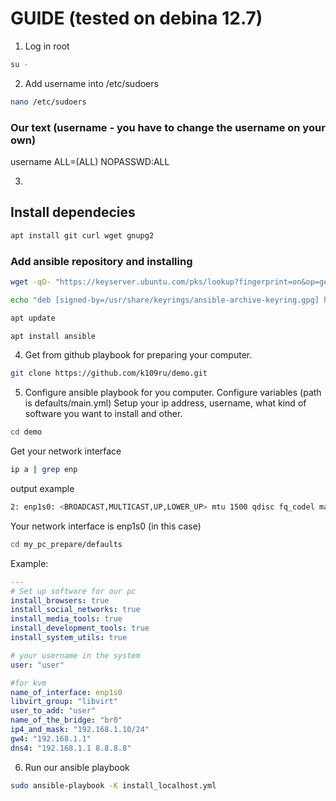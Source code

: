 # GUIDE (tested on debina 12.7)

1. Log in root
```bash
su -
```

2. Add username into /etc/sudoers
```bash 
nano /etc/sudoers
```
### Our text (username - you have to change the username on your own)
username ALL=(ALL) NOPASSWD:ALL

3.
## Install dependecies 
```bash
apt install git curl wget gnupg2
```
  ### Add ansible repository and installing
```bash
wget -qO- "https://keyserver.ubuntu.com/pks/lookup?fingerprint=on&op=get&search=0x6125E2A8C77F2818FB7BD15B93C4A3FD7BB9C367" | gpg --dearmor | sudo tee /usr/share/keyrings/ansible-archive-keyring.gpg > /dev/null
```
```bash
echo "deb [signed-by=/usr/share/keyrings/ansible-archive-keyring.gpg] http://ppa.launchpad.net/ansible/ansible/ubuntu jammy main" | sudo tee /etc/apt/sources.list.d/ansible.list
```
```bash
apt update
```
```bash
apt install ansible
```

4. Get from github playbook for preparing your computer.
```bash
git clone https://github.com/k109ru/demo.git
``` 

5. Configure ansible playbook for you computer.
   Configure variables (path is defaults/main.yml)
Setup your ip address, username, what kind of software you want to install and other.
```bash
cd demo
```

Get your network interface
```bash
ip a | grep enp
```
output example
``` bash 
2: enp1s0: <BROADCAST,MULTICAST,UP,LOWER_UP> mtu 1500 qdisc fq_codel master br0 state UP group default qlen 1000
```
Your network interface is enp1s0 (in this case)

```bash
cd my_pc_prepare/defaults
```
Example:
```yml
---
# Set up software for our pc
install_browsers: true
install_social_networks: true
install_media_tools: true
install_development_tools: true
install_system_utils: true

# your username in the system 
user: "user"

#for kvm
name_of_interface: enp1s0
libvirt_group: "libvirt"
user_to_add: "user"
name_of_the_bridge: "br0"
ip4_and_mask: "192.168.1.10/24"
gw4: "192.168.1.1"
dns4: "192.168.1.1 8.8.8.8"
```

6. Run our ansible playbook  
```bash
sudo ansible-playbook -K install_localhost.yml
``` 